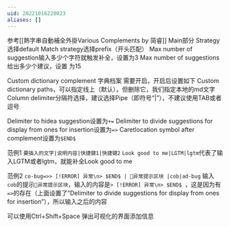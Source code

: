 ```yaml
---
uid: 20221016220023
aliases: []
---
```

参考[[熱字串自動補全外掛Various Complements by 简睿]]
Main部分
Strategy选择default
Match strategy选择prefix（开头匹配）
Max number of suggestion输入多少个字符就触发补全，设置为3
Max number of suggestions给出多少个建议，设置 为15

Custom dictionary complement 字典档案
需要开启，开启后设置如下
Custom dictionary paths，可以指定线上（默认），但删除它，我们指定本地的md文字
Column delimiter分隔符选择，建议选择Pipe（即符号“|”），不建议使用TAB或者逗号

Delimiter to hidea suggestion设置为`+=`
Delimiter to divide suggestions for display from ones for insertion设置为`=>`
Caretlocation symbol after complement设置为`$END$`

范例1
`要插入的文字|说明内容|快捷键1|快捷键2`
`Look good to me|LGTM|lgtm`代表了输入LGTM或者lgtm，就能补全Look good to me

范例2
`co-bug=>> [!ERROR] 异常\n> $END$ | 🐞异常提示区块 |cob|ad-bug`
输入`cob`的提示`🐞异常提示区块`，输入的内容是`> [!ERROR] 异常\n> $END$ `，这是因为有`=>`的存在（上面设置了“Delimiter to divide suggestions for display from ones for insertion”），所以输入之后的内容

可以使用Ctrl+Shift+Space 弹出可视化的界面添加信息